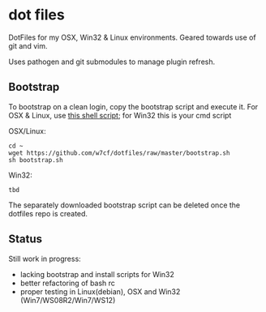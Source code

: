 dot files
=========

DotFiles for my OSX, Win32 & Linux environments. Geared towards use of git and vim.

Uses pathogen and git submodules to manage plugin refresh.

Bootstrap
---------
To bootstrap on a clean login, copy the bootstrap script and execute it. For OSX & Linux,
use [this shell script](https://github.com/w7cf/dotfiles/blob/master/bootstrap.sh); for Win32 this is your cmd script

OSX/Linux:

    cd ~
    wget https://github.com/w7cf/dotfiles/raw/master/bootstrap.sh
    sh bootstrap.sh

Win32:

    tbd

The separately downloaded bootstrap script can be deleted once the dotfiles repo is created.

Status
------

Still work in progress:
* lacking bootstrap and install scripts for Win32
* better refactoring of bash rc
* proper testing in Linux(debian), OSX and Win32 (Win7/WS08R2/Win7/WS12)
